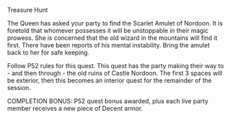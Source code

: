 
Treasure Hunt

The Queen has asked your party to find the Scarlet Amulet of Nordoon. It is foretold that whomever possesses it will be unstoppable in their magic prowess. She is concerned that the old wizard in the mountains will find it first. There have been reports of his mental instability. Bring the amulet back to her for safe keeping.

Follow P52 rules for this quest. This quest has the party making their way to  - and then through - the old ruins of Castle Nordoon. The first 3 spaces will be exterior, then this becomes an interior quest for the remainder of the session.

COMPLETION BONUS:
P52 quest bonus awarded, plus each live party member receives a new piece of Decent armor.

